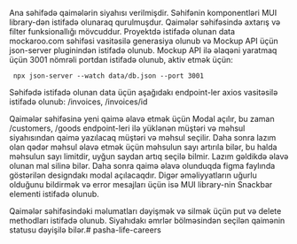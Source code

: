 Ana səhifədə qaimələrin siyahısı verilmişdir. Səhifənin komponentləri MUI library-dən istifadə olunaraq qurulmuşdur.
Qaimələr səhifəsində axtarış və filter funksionallığı mövcuddur. 
Proyektdə istifadə olunan data mockaroo.com səhifəsi vasitəsilə generasiya olunub və Mockup API üçün json-server pluginindən istifadə olunub.
Mockup API ilə əlaqəni yaratmaq üçün 3001 nömrəli portdan istifadə olunub, aktiv etmək üçün:

     npx json-server --watch data/db.json --port 3001

Səhifədə istifadə olunan data üçün aşağıdakı endpoint-ler axios vasitəsilə istifadə olunub:
/invoices,
/invoices/id

Qaimələr səhifəsinə yeni qaimə əlavə etmək üçün Modal açılır, bu zaman
/customers, /goods endpoint-leri ilə yüklənən müştəri və məhsul siyahısından qaimə yazılacaq müştəri və məhsul seçilir.
Daha sonra lazım olan qədər məhsul əlavə etmək üçün məhsulun sayı artırıla bilər, bu halda məhsulun sayı limitdir,
uyğun saydan artıq seçilə bilmir. Lazım gəldikdə əlavə olunan mal silinə bilər. 
Daha sonra qaimə əlavə olunduqda figma faylında göstərilən designdakı modal açılacaqdır.
Digər əməliyyatların uğurlu olduğunu bildirmək və error mesajları üçün isə MUI library-nin Snackbar elementi istifadə olunub.

Qaimələr səhifəsindəki məlumatları dəyişmək və silmək üçün put və delete methodları istifadə olunub.
Siyahıdakı əmrlər bölməsindən seçilən qaimənin statusu dəyişilə bilər.#   p a s h a - l i f e - c a r e e r s  
 